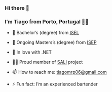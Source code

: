 <!DOCTYPE html>
<html>

<head>
  <meta charset="utf-8">
  <meta name="viewport" content="width=device-width, initial-scale=1.0">
  <link rel="stylesheet" href="https://stackedit.io/style.css" />
</head>
      <h3 id="hi-there-👋">Hi there 👋</h3>
<h3 id="im-tiago-from-lisbon-portugal-👨‍💻">I’m Tiago from Porto, Portugal 👨‍💻</h3>
<ul>
<li>
<p>🔭 Bachelor’s (degree) from <a href="https://www.isel.pt/">ISEL</a></p>
</li>
<li>
<p>🔭 Ongoing Masters’s (degree) from <a href="https://www.isep.ipp.pt//">ISEP</a></p>
</li>
<li>
  <p> 💞 In love with .NET</p>
</li>
<li>
<p>👩‍⚕️ Proud member of <a href="https://www.sali.pt/">SALI</a> project</p>
</li>
<li>
<p>📫 How to reach me: <a href="mailto:tiagomrp06@gmail.com">tiagomrp06@gmail.com</a></p>
</li>
<li>
<p>⚡ Fun fact: I’m an experienced bartender</p>
</li>
</ul>
  </div>
</body>
</html>
